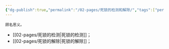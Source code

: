 ```yaml
---
{"dg-publish":true,"permalink":"/02-pages/死锁的检测和解除/","tags":["personal/blog","os/process"]}
---
```


```ad-info
顾名思义。
```

- [[02-pages/死锁的检测\|死锁的检测]]；
- [[02-pages/死锁的解除\|死锁的解除]]；